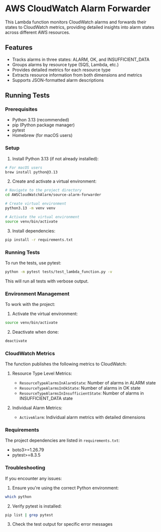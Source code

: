# AWS CloudWatch Alarm Forwarder

This Lambda function monitors CloudWatch alarms and forwards their states to CloudWatch metrics, providing detailed insights into alarm states across different AWS resources.

## Features

- Tracks alarms in three states: ALARM, OK, and INSUFFICIENT_DATA
- Groups alarms by resource type (SQS, Lambda, etc.)
- Provides detailed metrics for each resource type
- Extracts resource information from both dimensions and metrics
- Supports JSON-formatted alarm descriptions

## Running Tests

### Prerequisites
- Python 3.13 (recommended)
- pip (Python package manager)
- pytest
- Homebrew (for macOS users)

### Setup

1. Install Python 3.13 (if not already installed):
```bash
# For macOS users
brew install python@3.13
```

2. Create and activate a virtual environment:
```bash
# Navigate to the project directory
cd AWSCloudWatchAlarm/source-alarm-forwarder

# Create virtual environment
python3.13 -m venv venv

# Activate the virtual environment
source venv/bin/activate
```

3. Install dependencies:
```bash
pip install -r requirements.txt
```

### Running Tests

To run the tests, use pytest:

```bash
python -m pytest tests/test_lambda_function.py -v
```

This will run all tests with verbose output.

### Environment Management

To work with the project:

1. Activate the virtual environment:
```bash
source venv/bin/activate
```

2. Deactivate when done:
```bash
deactivate
```

### CloudWatch Metrics

The function publishes the following metrics to CloudWatch:

1. Resource Type Level Metrics:
   - `ResourceTypeAlarmsInAlarmState`: Number of alarms in ALARM state
   - `ResourceTypeAlarmsInOkState`: Number of alarms in OK state
   - `ResourceTypeAlarmsInInsufficientState`: Number of alarms in INSUFFICIENT_DATA state

2. Individual Alarm Metrics:
   - `ActiveAlarm`: Individual alarm metrics with detailed dimensions

### Requirements

The project dependencies are listed in `requirements.txt`:
- boto3>=1.26.79
- pytest>=8.3.5

### Troubleshooting

If you encounter any issues:

1. Ensure you're using the correct Python environment:
```bash
which python
```

2. Verify pytest is installed:
```bash
pip list | grep pytest
```

3. Check the test output for specific error messages 
